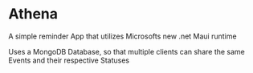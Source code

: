 # Athena
A simple reminder App that utilizes Microsofts new .net Maui runtime

Uses a MongoDB Database, so that multiple clients can share the same Events and their respective Statuses
